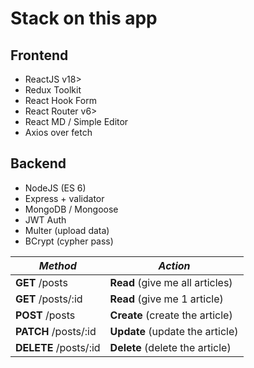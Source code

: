# Stack on this app

## Frontend

- ReactJS v18>
- Redux Toolkit
- React Hook Form
- React Router v6>
- React MD / Simple Editor
- Axios over fetch

## Backend

- NodeJS (ES 6)
- Express + validator
- MongoDB / Mongoose
- JWT Auth
- Multer (upload data)
- BCrypt (cypher pass)

| _Method_              | _Action_                        |
| --------------------- | ------------------------------- |
| **GET** /posts        | **Read** (give me all articles) |
| **GET** /posts/:id    | **Read** (give me 1 article)    |
| **POST** /posts       | **Create** (create the article) |
| **PATCH** /posts/:id  | **Update** (update the article) |
| **DELETE** /posts/:id | **Delete** (delete the article) |
